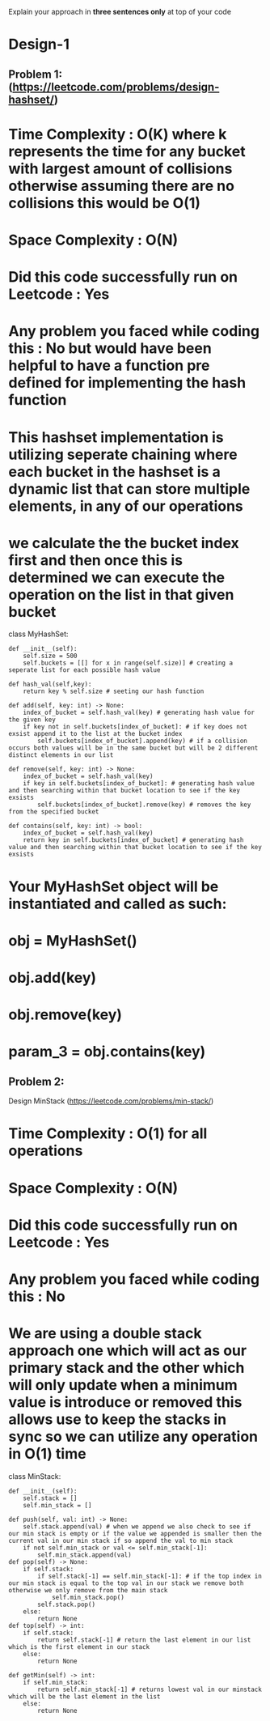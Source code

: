 Explain your approach in **three sentences only** at top of your code

# Design-1

## Problem 1:(https://leetcode.com/problems/design-hashset/)

# Time Complexity : O(K) where k represents the time for any bucket with largest amount of collisions otherwise assuming there are no collisions this would be O(1)
# Space Complexity : O(N)
# Did this code successfully run on Leetcode : Yes
# Any problem you faced while coding this : No but would have been helpful to have a function pre defined for implementing the hash function
# This hashset implementation is utilizing seperate chaining where each bucket in the hashset is a dynamic list that can store multiple elements, in any of our operations 
# we calculate the the bucket index first and then once this is determined we can execute the operation on the list in that given bucket



class MyHashSet:

    def __init__(self):
        self.size = 500
        self.buckets = [[] for x in range(self.size)] # creating a seperate list for each possible hash value
    
    def hash_val(self,key):
        return key % self.size # seeting our hash function

    def add(self, key: int) -> None:
        index_of_bucket = self.hash_val(key) # generating hash value for the given key
        if key not in self.buckets[index_of_bucket]: # if key does not exsist append it to the list at the bucket index
            self.buckets[index_of_bucket].append(key) # if a collision occurs both values will be in the same bucket but will be 2 different distinct elements in our list

    def remove(self, key: int) -> None:
        index_of_bucket = self.hash_val(key)
        if key in self.buckets[index_of_bucket]: # generating hash value and then searching within that bucket location to see if the key exsists
            self.buckets[index_of_bucket].remove(key) # removes the key from the specified bucket

    def contains(self, key: int) -> bool:
        index_of_bucket = self.hash_val(key)
        return key in self.buckets[index_of_bucket] # generating hash value and then searching within that bucket location to see if the key exsists


# Your MyHashSet object will be instantiated and called as such:
# obj = MyHashSet()
# obj.add(key)
# obj.remove(key)
# param_3 = obj.contains(key)

## Problem 2:
Design MinStack (https://leetcode.com/problems/min-stack/)

# Time Complexity : O(1) for all operations
# Space Complexity : O(N)
# Did this code successfully run on Leetcode : Yes
# Any problem you faced while coding this : No
# We are using a double stack approach one which will act as our primary stack and the other which will only update when a minimum value is introduce or removed this allows use to keep the stacks in sync so we can utilize any operation in O(1) time
class MinStack:

    def __init__(self):
        self.stack = []
        self.min_stack = []

    def push(self, val: int) -> None:
        self.stack.append(val) # when we append we also check to see if our min stack is empty or if the value we appended is smaller then the current val in our min stack if so append the val to min stack
        if not self.min_stack or val <= self.min_stack[-1]:
            self.min_stack.append(val)
    def pop(self) -> None:
        if self.stack:
            if self.stack[-1] == self.min_stack[-1]: # if the top index in our min stack is equal to the top val in our stack we remove both otherwise we only remove from the main stack
                self.min_stack.pop()
            self.stack.pop()
        else:
            return None
    def top(self) -> int:
        if self.stack:
            return self.stack[-1] # return the last element in our list which is the first element in our stack
        else:
            return None

    def getMin(self) -> int:
        if self.min_stack:
            return self.min_stack[-1] # returns lowest val in our minstack which will be the last element in the list 
        else:
            return None

